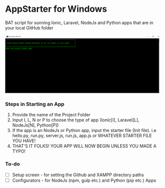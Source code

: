 # AppStarter for Windows
BAT script for sunning Ionic, Laravel, NodeJs and Python apps that are in your local GitHub folder

![Initial Screen](/app.png)


### Steps in Starting an App
1. Provide the name of the Project Folder
2. Input I, L, N or P to choose the type of app (Ionic[I], Laravel[L], NodeJs[N], Python[P])
3. If the app is an NodeJs or Python app, input the starter file (Init file). i.e hello.py, run.py, server.js, run.js, app.js or WHATEVER STARTER FILE YOU HAVE!
4. THAT'S IT FOLKS! YOUR APP WILL NOW BEGIN UNLESS YOU MADE A TYPO!


### To-do
- [ ] Setup screen - for setting the Github and XAMPP directory paths
- [ ] Configurators - for NodeJs (npm, gulp etc.) and Python (pip etc.) Apps
